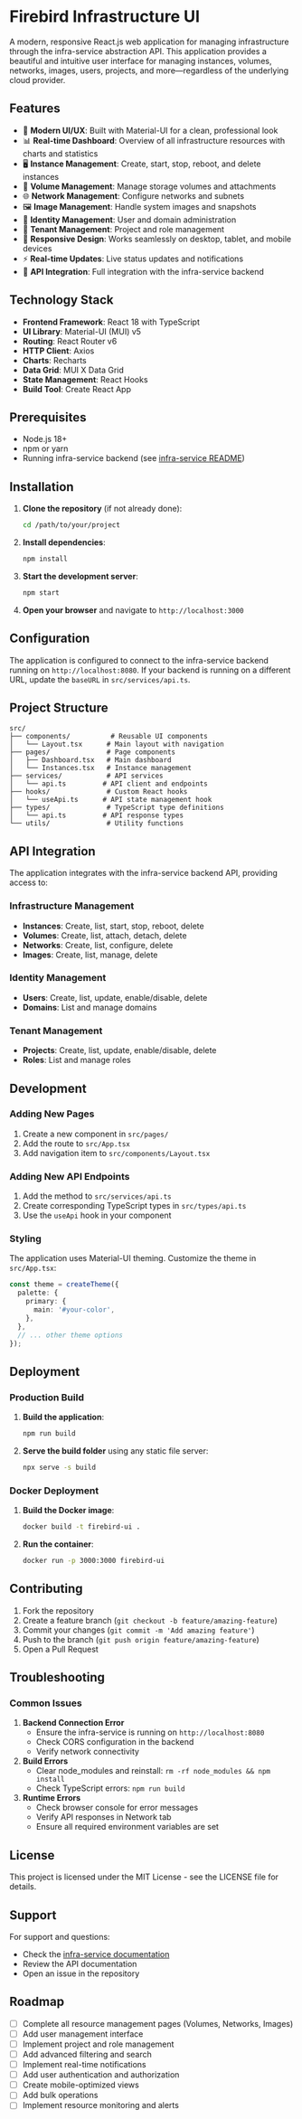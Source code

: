# Firebird Infrastructure UI

A modern, responsive React.js web application for managing infrastructure through the infra-service abstraction API. This application provides a beautiful and intuitive user interface for managing instances, volumes, networks, images, users, projects, and more—regardless of the underlying cloud provider.

## Features

- 🎨 **Modern UI/UX**: Built with Material-UI for a clean, professional look
- 📊 **Real-time Dashboard**: Overview of all infrastructure resources with charts and statistics
- 🖥️ **Instance Management**: Create, start, stop, reboot, and delete instances
- 💾 **Volume Management**: Manage storage volumes and attachments
- 🌐 **Network Management**: Configure networks and subnets
- 🖼️ **Image Management**: Handle system images and snapshots
- 👥 **Identity Management**: User and domain administration
- 🏢 **Tenant Management**: Project and role management
- 📱 **Responsive Design**: Works seamlessly on desktop, tablet, and mobile devices
- ⚡ **Real-time Updates**: Live status updates and notifications
- 🔄 **API Integration**: Full integration with the infra-service backend

## Technology Stack

- **Frontend Framework**: React 18 with TypeScript
- **UI Library**: Material-UI (MUI) v5
- **Routing**: React Router v6
- **HTTP Client**: Axios
- **Charts**: Recharts
- **Data Grid**: MUI X Data Grid
- **State Management**: React Hooks
- **Build Tool**: Create React App

## Prerequisites

- Node.js 18+ 
- npm or yarn
- Running infra-service backend (see [infra-service README](../infra-service/README.md))

## Installation

1. **Clone the repository** (if not already done):
   ```bash
   cd /path/to/your/project
   ```
2. **Install dependencies**:
   ```bash
   npm install
   ```
3. **Start the development server**:
   ```bash
   npm start
   ```
4. **Open your browser** and navigate to `http://localhost:3000`

## Configuration

The application is configured to connect to the infra-service backend running on `http://localhost:8080`. If your backend is running on a different URL, update the `baseURL` in `src/services/api.ts`.

## Project Structure

```
src/
├── components/          # Reusable UI components
│   └── Layout.tsx      # Main layout with navigation
├── pages/              # Page components
│   ├── Dashboard.tsx   # Main dashboard
│   └── Instances.tsx   # Instance management
├── services/           # API services
│   └── api.ts         # API client and endpoints
├── hooks/              # Custom React hooks
│   └── useApi.ts      # API state management hook
├── types/              # TypeScript type definitions
│   └── api.ts         # API response types
└── utils/              # Utility functions
```

## API Integration

The application integrates with the infra-service backend API, providing access to:

### Infrastructure Management
- **Instances**: Create, list, start, stop, reboot, delete
- **Volumes**: Create, list, attach, detach, delete
- **Networks**: Create, list, configure, delete
- **Images**: Create, list, manage, delete

### Identity Management
- **Users**: Create, list, update, enable/disable, delete
- **Domains**: List and manage domains

### Tenant Management
- **Projects**: Create, list, update, enable/disable, delete
- **Roles**: List and manage roles

## Development

### Adding New Pages

1. Create a new component in `src/pages/`
2. Add the route to `src/App.tsx`
3. Add navigation item to `src/components/Layout.tsx`

### Adding New API Endpoints

1. Add the method to `src/services/api.ts`
2. Create corresponding TypeScript types in `src/types/api.ts`
3. Use the `useApi` hook in your component

### Styling

The application uses Material-UI theming. Customize the theme in `src/App.tsx`:

```typescript
const theme = createTheme({
  palette: {
    primary: {
      main: '#your-color',
    },
  },
  // ... other theme options
});
```

## Deployment

### Production Build

1. **Build the application**:
   ```bash
   npm run build
   ```
2. **Serve the build folder** using any static file server:
   ```bash
   npx serve -s build
   ```

### Docker Deployment

1. **Build the Docker image**:
   ```bash
   docker build -t firebird-ui .
   ```
2. **Run the container**:
   ```bash
   docker run -p 3000:3000 firebird-ui
   ```

## Contributing

1. Fork the repository
2. Create a feature branch (`git checkout -b feature/amazing-feature`)
3. Commit your changes (`git commit -m 'Add amazing feature'`)
4. Push to the branch (`git push origin feature/amazing-feature`)
5. Open a Pull Request

## Troubleshooting

### Common Issues

1. **Backend Connection Error**
   - Ensure the infra-service is running on `http://localhost:8080`
   - Check CORS configuration in the backend
   - Verify network connectivity
2. **Build Errors**
   - Clear node_modules and reinstall: `rm -rf node_modules && npm install`
   - Check TypeScript errors: `npm run build`
3. **Runtime Errors**
   - Check browser console for error messages
   - Verify API responses in Network tab
   - Ensure all required environment variables are set

## License

This project is licensed under the MIT License - see the LICENSE file for details.

## Support

For support and questions:
- Check the [infra-service documentation](../infra-service/README.md)
- Review the API documentation
- Open an issue in the repository

## Roadmap

- [ ] Complete all resource management pages (Volumes, Networks, Images)
- [ ] Add user management interface
- [ ] Implement project and role management
- [ ] Add advanced filtering and search
- [ ] Implement real-time notifications
- [ ] Add user authentication and authorization
- [ ] Create mobile-optimized views
- [ ] Add bulk operations
- [ ] Implement resource monitoring and alerts

